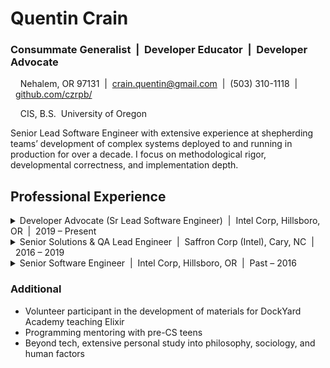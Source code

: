 # Quentin Crain

### Consummate Generalist&nbsp;&nbsp;|&nbsp;&nbsp;Developer Educator&nbsp;&nbsp;|&nbsp;&nbsp;Developer Advocate

&nbsp;&nbsp;&nbsp;&nbsp;Nehalem, OR 97131&nbsp;&nbsp;|&nbsp;&nbsp;crain.quentin@gmail.com&nbsp;&nbsp;|&nbsp;&nbsp;(503) 310-1118&nbsp;&nbsp;|&nbsp;&nbsp;[github.com/czrpb/](https://github.com/czrpb/)

&nbsp;&nbsp;&nbsp;&nbsp;CIS, B.S.&nbsp;&nbsp;University of Oregon

Senior Lead Software Engineer with extensive experience at shepherding teams’ development of complex systems deployed to and running in production for over a decade. I focus on methodological rigor, developmental correctness, and implementation depth.

## Professional Experience

<details>
  <summary>Developer Advocate (Sr Lead Software Engineer)&nbsp;&nbsp;|&nbsp;&nbsp;Intel Corp, Hillsboro, OR&nbsp;&nbsp;|&nbsp;&nbsp;2019 – Present</summary>

  <br/>

  * Grew the culture of SW professionalism in an organization of 300+ with 15+ documented SW best practices in half a year thru the formation of an Engineering Practices team of 5
  * Cultivated a culture of active caring, including Respect, Openness, Honesty, evidenced by impactful bottom-up influence thru (a) direct engineer “listening” sessions, (b) quarterly hacker weeks, and (c) facilitating trustful failure analysis reviews by building a 6-person Engineer Advocate team
  * Influenced business decisions by enabling timely bi-quarterly releases of a telemetry tool to 10+ million systems as both PO and QA lead

&nbsp;&nbsp;&nbsp;&nbsp;*Innovation*: Observational Test System (OTiS)

&nbsp;&nbsp;&nbsp;&nbsp;*Technologies*: Python, Elixir

&nbsp;&nbsp;&nbsp;&nbsp;*Focuses*: Mentoring & Team Culture

</details>

<details>
  <summary>Senior Solutions & QA Lead Engineer&nbsp;&nbsp;|&nbsp;&nbsp;Saffron Corp (Intel), Cary, NC&nbsp;&nbsp;|&nbsp;&nbsp;2016 – 2019</summary>

  <br/>

  * Led QA to initiate Saffron’s memory base (SMB) test coverage by creating 50+ API test cases as hierarchical Cucumber test suites
  * As a participant in a data science team, created actionable analytics and presented to Navy Admiral level staff using Saffron’s connectionist learning graph application thru (a) data cleansing, (b) statistical characterization, and (c) network visualizations

&nbsp;&nbsp;&nbsp;&nbsp;*Innovation*: Network viz w/ NetworkX

&nbsp;&nbsp;&nbsp;&nbsp;*Technologies*: Python/Jupyter NB, Javascript

&nbsp;&nbsp;&nbsp;&nbsp;*Focuses*: Connectionist AI

</details>

<details>
  <summary>Senior Software Engineer&nbsp;&nbsp;|&nbsp;&nbsp;Intel Corp, Hillsboro, OR&nbsp;&nbsp;|&nbsp;&nbsp;Past – 2016</summary>

  <br/>

  * As a Framework Architect: Enabled scalable device testing to teams internal and external to Intel as the key validation SW component of the organization’s HW/SW product with the creation of a distributed microservice validation execution system (TWS)
  * As an Automation Lead: Enabled scheduled and ad-hoc build and test infrastructure thru the design, deployment and maintenance of CI for a team of 100+ SW engineers developing a digital home device (Diner)
  * As a SW Engineer: Continually focused on adding value to SW teams’ environment, infrastructure, and QA through automation

&nbsp;&nbsp;&nbsp;&nbsp;*Innovation*: Metaphoric Design

&nbsp;&nbsp;&nbsp;&nbsp;*Technologies*: SOA/REST, Python, HTML/JS, Sqlite3

&nbsp;&nbsp;&nbsp;&nbsp;*Focuses*: Linked & Semantic Data

</details>

### Additional

* Volunteer participant in the development of materials for DockYard Academy teaching Elixir
* Programming mentoring with pre-CS teens
* Beyond tech, extensive personal study into philosophy, sociology, and human factors
